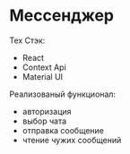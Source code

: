 # Мессенджер
Тех Стэк:
- React
- Context Api
- Material UI

Реализованый функционал:
- авторизация
- выбор чата
- отправка сообщение
- чтение чужих сообщений
